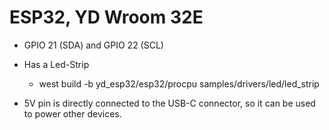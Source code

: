 # ESP32, YD Wroom 32E

- GPIO 21 (SDA) and GPIO 22 (SCL)
- Has a Led-Strip
  - west build -b yd_esp32/esp32/procpu samples/drivers/led/led_strip

- 5V pin is directly connected to the USB-C connector, so it can be used to power other devices.